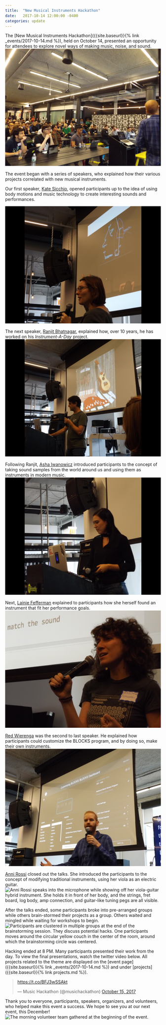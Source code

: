 ```yaml
---
title:  "New Musical Instruments Hackathon"
date:   2017-10-14 12:00:00 -0400
categories: update
---
```

The [New Musical Instruments Hackathon]({{site.baseurl}}{% link _events/2017-10-14.md %}), held on October 14, presented an opportunity for attendees to explore novel ways of making music, noise, and sound.
![Attendees of the New Musical Instruments Hackathon, listening to the speaker at the very beginning of the event. They sit at tables, all facing towards the front of the room, and their faces are visible.](/assets/events/20171014/audience.jpg)

The event began with a series of speakers, who explained how their various projects correlated with
new musical instruments.

Our first speaker, [Kate Sicchio](http://blog.sicchio.com), opened participants up to the idea of using body motions and music technology to create interesting sounds and performances.

![Kate Sicchio explains how she used music technology so that her dance choreography and music were correlated. As she speaks into the mic, a picture of her dancing, as dictated by the live-coding algorithm, is shown.](/assets/events/20171014/DSCF8677_rotate.JPG)

The next speaker, [Ranjit Bhatnagar](http://moonmilk.com), explained how, over 10 years, he has worked on his *Instrument-A-Day* project.
![Ranjit Bhatnagar speaks into the microphone as he explains how one of his instruments works. The background image contains a modified guitar, a set of chime-like objects, and a red mat with additions to it. All are part of this particular instrument display. ](/assets/events/20171014/DSCF8706_rotate.JPG)

Following Ranjit, [Asha Iwanowicz](http://ashasounds.com) introduced participants to the concept of taking sound samples from the world around us and using them as instruments in modern music.
![Asha Iwanowicz stands at the podium, behind her laptop. She holds the mic and listens with the audience as her music plays.](/assets/events/20171014/DSCF8739_rotate.JPG)

Next, [Lainie Fefferman](http://lainiefefferman.com) explained to participants how she herself found an instrument that fit her performance goals.
![A headshot of Lainie Fefferman, holding the microphone and standing in front of the screen.](/assets/events/20171014/DSCF8772.JPG)

[Red Wierenga](https://roli.com/products/blocks) was the second to last speaker. He explained how participants could customize the BLOCKS program, and by doing so, make their own instruments.
![Red Wierenga speaks into the microphone and gesticulates. He stands in front of the screen, which shows the code used to modify BLOCKS and create your own sounds. ](/assets/events/20171014/DSCF8812.JPG)

[Anni Rossi](https://www.annirossi.com) closed out the talks.
She introduced the participants to the concept of modifying traditional instruments, using her viola as an electric guitar.
![Anni Rossi speaks into the microphone while showing off her viola-guitar hybrid instrument. She holds it in front of her body, and the strings, fret board, log body, amp connection, and guitar-like tuning pegs are all visible. ](/assets/events/20171014/DSCF8839.JPG)

After the talks ended, some participants broke into pre-arranged groups while others brain-stormed their projects as a group. Others waited and mingled while waiting for workshops to begin.
![Participants are clustered in multiple groups at the end of the brainstorming session. They discuss potential hacks. One participants moves around the circular yellow couch in the center of the room, around which the brainstorming circle was centered.   ](/assets/events/20171014/DSCF8887.JPG)

Hacking ended at 8 PM. Many participants presented their work from the day. To view the final presentations, watch the twitter video below. All projects related to the theme are displayed on the [event page]({{site.baseurl}}{% link _events/2017-10-14.md %}) and under [projects]({{site.baseurl}}{% link projects.md %}).

<blockquote class="twitter-tweet" data-lang="en"><p lang="und" dir="ltr"><a href="https://t.co/BFJ3wSSAkt">https://t.co/BFJ3wSSAkt</a></p>&mdash; Music Hackathon (@musichackathon) <a href="https://twitter.com/musichackathon/status/919352840241364992?ref_src=twsrc%5Etfw">October 15, 2017</a></blockquote>
<script async src="https://platform.twitter.com/widgets.js" charset="utf-8"></script>

Thank you to everyone, participants, speakers, organizers, and volunteers, who helped make this event a success. We hope to see you at our next event, this December!
![The morning volunteer team gathered at the beginning of the event.](/assets/events/20171014/DSCF8647.JPG)
